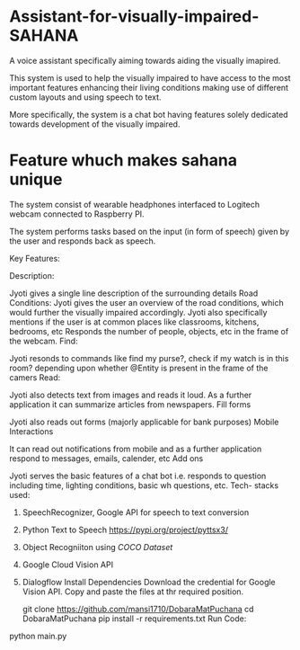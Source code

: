 # Assistant-for-visually-impaired- SAHANA
A voice assistant specifically aiming towards aiding the visually imapired.

This system is used to help the visually impaired to have access to the most important features enhancing their living conditions making use of different custom layouts and using speech to text.

More specifically, the system is a chat bot having features solely dedicated towards development of the visually impaired.
# Feature whuch makes sahana unique
The system consist of wearable headphones interfaced to Logitech webcam connected to Raspberry PI.

The system performs tasks based on the input (in form of speech) given by the user and responds back as speech.

Key Features:

Description:

Jyoti gives a single line description of the surrounding details
Road Conditions: Jyoti gives the user an overview of the road conditions, which would further the visually impaired accordingly.
Jyoti also specifically mentions if the user is at common places like classrooms, kitchens, bedrooms, etc
Responds the number of people, objects, etc in the frame of the webcam.
Find:

Jyoti resonds to commands like find my purse?, check if my watch is in this room? depending upon whether @Entity is present in the frame of the camers
Read:

Jyoti also detects text from images and reads it loud.
As a further application it can summarize articles from newspapers.
Fill forms

Jyoti also reads out forms (majorly applicable for bank purposes)
Mobile Interactions

It can read out notifications from mobile and as a further application respond to messages, emails, calender, etc
Add ons

Jyoti serves the basic features of a chat bot i.e. responds to question including time, lighting conditions, basic wh questions, etc.
Tech- stacks used:

1. SpeechRecognizer, Google API for speech to text conversion

2. Python Text to Speech https://pypi.org/project/pyttsx3/

3. Object Recogniiton using *COCO Dataset*

4. Google Cloud Vision API 

5. Dialogflow
Install Dependencies Download the credential for Google Vision API. Copy and paste the files at thr required position.

   git clone https://github.com/mansi1710/DobaraMatPuchana
   cd DobaraMatPuchana
   pip install -r requirements.txt
Run Code:

python main.py
